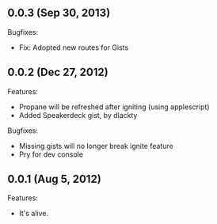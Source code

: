 ## 0.0.3 (Sep 30, 2013)

Bugfixes:

  - Fix: Adopted new routes for Gists

## 0.0.2 (Dec 27, 2012)

Features:

  - Propane will be refreshed after igniting (using applescript)
  - Added Speakerdeck gist, by dlackty

Bugfixes:

  - Missing gists will no longer break ignite feature
  - Pry for dev console

## 0.0.1 (Aug 5, 2012)

Features:

  - It's alive.
